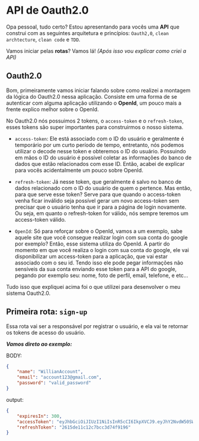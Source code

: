 # API de Oauth2.0

Opa pessoal, tudo certo? Estou apresentando para vocês uma **API** que construi com as seguintes arquitetura e princípios: `Oauth2,0`, `clean archtecture`, `clean code` e `TDD`.

Vamos iniciar pelas **rotas**? Vamos lá! *(Após isso vou explicar como criei a API)*

## Oauth2.0

Bom, primeiramente vamos iniciar falando sobre como realizei a montagem da lógica do Oauth2.0 nessa aplicação. Consiste em uma forma de se autenticar com alguma aplicação utilizando o **OpenId**, um pouco mais a frente explico melhor sobre o OpenId.

No Oauth2.0 nós possuimos 2 tokens, o `access-token` e o `refresh-token`, esses tokens são super importantes para construirmos o nosso sistema.

* `access-token`: Ele está associado com o ID do usuário e geralmente é temporário por um curto período de tempo, entretanto, nós podemos utilizar o decode nesse token e obteremos o ID do usuário. Possuindo em mãos o ID do usuário é possível coletar as informações do banco de dados que estão relacionados com esse ID. Então, acabei de explicar para vocês acidentalmente um pouco sobre OpenId.

* `refresh-token`: Já nesse token, que geralmente é salvo no banco de dados relacionado com o ID do usuário de quem o pertence. Mas então, para que serve esse token? Serve para que quando o access-token venha ficar inválido seja possível gerar um novo access-token sem precisar que o usuário tenha que ir para a página de login novamente. Ou seja, em quanto o refresh-token for válido, nós sempre teremos um access-token válido.

* `OpenId`: Só para reforçar sobre o OpenId, vamos a um exemplo, sabe aquele site que você consegue realizar login com sua conta do google por exemplo? Então, esse sistema utiliza do OpenId. A partir do momento em que você realiza o login com sua conta do google, ele vai disponibilizar um access-token para a aplicação, que vai estar associado com o seu id. Tendo isso ele pode pegar informações não sensíveis da sua conta enviando esse token para a API do google, pegando por exemplo seu: nome, foto de perfil, email, telefone, e etc...


Tudo isso que expliquei acima foi o que utilizei para desenvolver o meu sistema Oauth2.0.

## Primeira rota: `sign-up`

Essa rota vai ser a responsável por registrar o usuário, e ela vai te retornar os tokens de acesso do usuário.

***Vamos direto ao exemplo:***

BODY:
```json
{
    "name": "WillianAccount",
    "email": "account123@gmail.com",
    "password": "valid_password"
}
```

output:
```json
{
    "expiresIn": 300,
    "accessToken": "eyJhbGciOiJIUzI1NiIsInR5cCI6IkpXVCJ9.eyJhY2NvdW50SWQiOiI2MzAxODU1YzQyMmJkY2Y1M2NjMzQ2YTUiLCJzdWIiOiJjbGllbnQiLCJpYXQiOjE2NjEwNDQwNjAsImV4cCI6MTY2MTA0NDM2MH0.CV_vO_lq0TBz3t7fW_9S1nUFDVpNXOV214_jSURpmbE",
    "refreshToken": "2615de11c12c7bcc3d74f9196"
}
```

